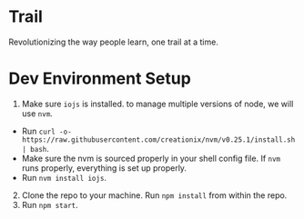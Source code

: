 # Trail

Revolutionizing the way people learn, one trail at a time.

# Dev Environment Setup

1. Make sure `iojs` is installed. to manage multiple versions of node, we will use `nvm`.
 - Run `curl -o- https://raw.githubusercontent.com/creationix/nvm/v0.25.1/install.sh | bash`.
 - Make sure the nvm is sourced properly in your shell config file. If `nvm` runs properly, everything is set up properly.
 - Run `nvm install iojs`.
2. Clone the repo to your machine. Run `npm install` from within the repo.
3. Run `npm start`.
